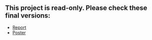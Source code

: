 ## This project is read-only. Please check these final versions:
- [Report](./report.pdf)
- [Poster](./poster.pdf)

